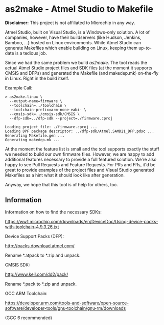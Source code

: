 # as2make - Atmel Studio to Makefile

**Disclaimer:** This project is not affiliated to Microchip in any way.

Atmel Studio, built on Visual Studio, is a Windows-only solution. A lot of companies, however, have their buildservers (like Hudson, Jenkins, Bamboo, ...) hosted on Linux environments. While Atmel Studio can generate Makefiles which enable building on Linux, keeping them up-to-date is a tedious job.

Since we had the same problem we build _as2make_. The tool reads the actual Atmel Studio project files and SDK files (at the moment it supports CMSIS and DFPs) and generated the Makefile (and makedep.mk) on-the-fly in Linux. Right in the build itself.

Example Call:
```plain
> as2make.linux \
  --output-name=firmware \
  --toolchain=../toolchain \
  --toolchain-prefix=arm-none-eabi- \
  --cmsis-sdk=../cmsis-sdk/CMSIS \
  --dfp-sdk=../dfp-sdk --project=./firmware.cproj

Loading project file: ./firmware.cproj ...
Loading DPF package descriptor: ../dfp-sdk/Atmel.SAMD21_DFP.pdsc ...
Generating Makefile.gen ...
Generating makedep.mk ...
```

At the moment the feature list is small and the tool supports exactly the stuff we needed to build our own firmware files. However, we are happy to add additional features necessary to provide a full featured solution. We're also happy to see Pull Requests and Feature Requests. For PRs and FRs, it'd be great to provide examples of the project files and Visual Studio generated Makefiles as a hint what it should look like after generation.

Anyway, we hope that this tool is of help for others, too.

## Information

Information on how to find the necessary SDKs:

https://ww1.microchip.com/downloads/en/DeviceDoc/Using-device-packs-with-toolchain-4.9.3.26.txt

Device Support Packs (DFP):

http://packs.download.atmel.com/

Rename *.atpack to *.zip and unpack.

CMSIS SDK:

http://www.keil.com/dd2/pack/

Rename *.pack to *.zip and unpack.

GCC ARM Toolchain:

https://developer.arm.com/tools-and-software/open-source-software/developer-tools/gnu-toolchain/gnu-rm/downloads

(GCC 6 recommended)
